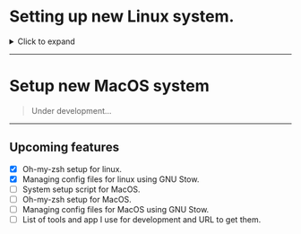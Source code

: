 # Setting up new Linux system.

<details>    
<summary> Click to expand</summary>

### STEP 0 Clone this repo in your home folder
```
git clone https://github.com/dushyantDevTips/.dotfiles.git
```
### STEP 1 Update and upgrade `apt`
```
sudo apt update && sudo apt upgrade
```
**Note:** *You may require to reboot your system for some of the updates to apply*

### STEP 2 Setup `ZSH`
```
sudo apt-get install zsh
```
### STEP 3 Install `Oh My Zsh`
```
sh -c "$(curl -fsSL https://raw.github.com/robbyrussell/oh-my-zsh/master/tools/install.sh)"
```
### STEP 4 Run `instal.sh` file from .dotfiles
```
sudo chmod u+x $HOME/.dotfiles/install.sh
```
```
sh $HOME/.dotfiles/install.sh 
```
**Note:** *System will require to reboot for the changes to take effect. So type `Y` if script ask for reboot or manually restart the system.*

### STEP 5 Change fonts for the terminal app

You will require to change fonts for you terminal else the terminal prompt may seem glitched.
To do that go to preferences of your gnome terminal and set `FirCode Nerd Font` as custom font setting is your active profile.

![Setting Terminal app fonts](/linux/assets/firCodeFont_instruction.png)

**Note:** *The example in Image is taken from `Pop_OS` for `GNOME Terminal app` for different flavour of linux and applications would be different.* 

### Source .zshrc file

On adding any changes to .zshrc file or .oh-my-zsh/custom[ theme | plugins ] for applying those changes, you need to source the .zshrc file by running following command.

```
source $HOME/.zshrc
```

</details>

---

# Setup new MacOS system

>Under development...

---

## Upcoming features 
- [x] Oh-my-zsh setup for linux.
- [x] Managing config files for linux using GNU Stow.
- [ ] System setup script for MacOS.
- [ ] Oh-my-zsh setup for MacOS.
- [ ] Managing config files for MacOS using GNU Stow.
- [ ] List of tools and app I use for development and URL to get them.
